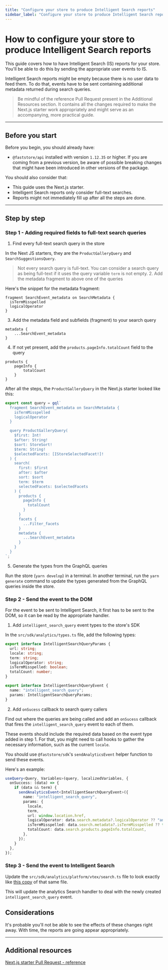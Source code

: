 ```yaml
---
title: "Configure your store to produce Intelligent Search reports"
sidebar_label: "Configure your store to produce Intelligent Search reports"
---
```


# How to configure your store to produce Intelligent Search reports

This guide covers how to have Intelligent Search (IS) reports for your store. You'll be able to do this by sending the appropriate user events to IS.

Intelligent Search reports might be empty because there is no user data to feed them. To do that, events have to be sent containing additional metadata returned during search queries.

> Be mindful of the reference Pull Request present in the Additional Resources section. It contains all the changes required to make the Next.js starter work appropriately and might serve as an accompanying, more practical guide.

---

## Before you start

Before you begin, you should already have:

- `@faststore/api` installed with version `1.12.35` or higher. If you are coming from a previous version, be aware of possible breaking changes that might have been introduced in other versions of the package.

You should also consider that:

- This guide uses the Next.js starter.
- Intelligent Search reports only consider full-text searches.
- Reports might not immediately fill up after all the steps are done.

---

## Step by step

### Step 1 - Adding required fields to full-text search queries

1. Find every full-text search query in the store

In the Next JS starters, they are the `ProductGalleryQuery` and `SearchSuggestionsQuery`.

> Not every search query is full-text. You can consider a search query as being full-text if it uses the query variable `term` is not empty. 2. Add the metadata fragment to above one of the queries

Here's the snippet for the metadata fragment:

```gql
fragment SearchEvent_metadata on SearchMetadata {
  isTermMisspelled
  logicalOperator
}
```

3. Add the metadata field and subfields (fragment) to your search query

```gql
metadata {
    ...SearchEvent_metadata
}
```

4. If not yet present, add the `products.pageInfo.totalCount` field to the query

```gql
products {
    pageInfo {
        totalCount
    }
}
```

After all the steps, the `ProductGalleryQuery` in the Next.js starter looked like this:

```ts
export const query = gql`
  fragment SearchEvent_metadata on SearchMetadata {
    isTermMisspelled
    logicalOperator
  }

  query ProductGalleryQuery(
    $first: Int!
    $after: String!
    $sort: StoreSort!
    $term: String!
    $selectedFacets: [IStoreSelectedFacet!]!
  ) {
    search(
      first: $first
      after: $after
      sort: $sort
      term: $term
      selectedFacets: $selectedFacets
    ) {
      products {
        pageInfo {
          totalCount
        }
      }
      facets {
        ...Filter_facets
      }
      metadata {
        ...SearchEvent_metadata
      }
    }
  }
`;
```

5. Generate the types from the GraphQL queries

Run the store (`yarn develop`) in a terminal. In another terminal, run the `yarn generate` command to update the types generated from the GraphQL queries inside the store.

### Step 2 - Send the event to the DOM

For the event to be sent to Intelligent Search, it first has to be sent to the DOM, so it can be read by the appropriate handler.

1. Add `intelligent_search_query` event types to the store's SDK

In the `src/sdk/analytics/types.ts` file, add the following types:

```ts
export interface IntelligentSearchQueryParams {
  url: string;
  locale: string;
  term: string;
  logicalOperator: string;
  isTermMisspelled: boolean;
  totalCount: number;
}

export interface IntelligentSearchQueryEvent {
  name: "intelligent_search_query";
  params: IntelligentSearchQueryParams;
}
```

2. Add `onSucess` callback to search query callers

Find out where the queries are being called and add an `onSucess` callback that fires the `intelligent_search_query` event to each of them.

These events should include the required data based on the event type added in step 1. For that, you might need to call hooks to gather the necessary information, such as the current `locale`.

You should use `@faststore/sdk`'s `sendAnalyticsEvent` helper function to send these events.

Here's an example:

```ts
useQuery<Query, Variables>(query, localizedVariables, {
  onSuccess: (data) => {
    if (data && term) {
      sendAnalyticsEvent<IntelligentSearchQueryEvent>({
        name: "intelligent_search_query",
        params: {
          locale,
          term,
          url: window.location.href,
          logicalOperator: data.search.metadata?.logicalOperator ?? "and",
          isTermMisspelled: data.search.metadata?.isTermMisspelled ?? false,
          totalCount: data.search.products.pageInfo.totalCount,
        },
      });
    }
  },
});
```

### Step 3 - Send the event to Intelligent Search

Update the `src/sdk/analytics/platform/vtex/search.ts` file to look exactly like [this copy](https://github.com/vtex-sites/nextjs.store/blob/955742acaeba8cce078bae558fa0ceb966eaa2d6/src/sdk/analytics/platform/vtex/search.ts!) of that same file.

This will update the analytics Search handler to deal with the newly created `intelligent_search_query` event.

## Considerations

It's probable you'll not be able to see the effects of these changes right away. With time, the reports are going appear appropriately.

---

## Additional resources

[Next.js starter Pull Request - reference](https://github.com/vtex-sites/nextjs.store/pull/373)
